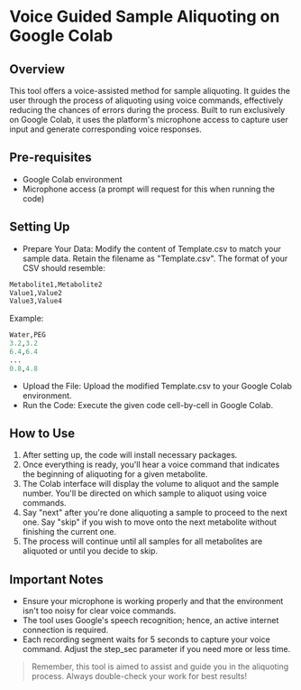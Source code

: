# Voice Guided Sample Aliquoting on Google Colab

## Overview
This tool offers a voice-assisted method for sample aliquoting. It guides the user through the process of aliquoting using voice commands, effectively reducing the chances of errors during the process. Built to run exclusively on Google Colab, it uses the platform's microphone access to capture user input and generate corresponding voice responses.

## Pre-requisites
* Google Colab environment
* Microphone access (a prompt will request for this when running the code)

## Setting Up
* Prepare Your Data: Modify the content of Template.csv to match your sample data. Retain the filename as "Template.csv". The format of your CSV should resemble:
```python
Metabolite1,Metabolite2
Value1,Value2
Value3,Value4
```

Example:
```python
Water,PEG
3.2,3.2
6.4,6.4
...
0.8,4.8
```

* Upload the File: Upload the modified Template.csv to your Google Colab environment.
* Run the Code: Execute the given code cell-by-cell in Google Colab.

## How to Use
1. After setting up, the code will install necessary packages.
2. Once everything is ready, you'll hear a voice command that indicates the beginning of aliquoting for a given metabolite.
3. The Colab interface will display the volume to aliquot and the sample number. You'll be directed on which sample to aliquot using voice commands.
4. Say "next" after you're done aliquoting a sample to proceed to the next one. Say "skip" if you wish to move onto the next metabolite without finishing the current one.
5. The process will continue until all samples for all metabolites are aliquoted or until you decide to skip.

## Important Notes
* Ensure your microphone is working properly and that the environment isn't too noisy for clear voice commands.
* The tool uses Google's speech recognition; hence, an active internet connection is required.
* Each recording segment waits for 5 seconds to capture your voice command. Adjust the step_sec parameter if you need more or less time.

> Remember, this tool is aimed to assist and guide you in the aliquoting process. Always double-check your work for best results!